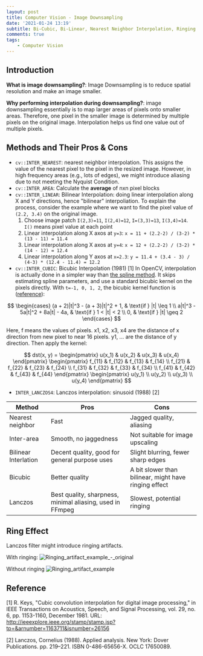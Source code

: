 ```yaml
---
layout: post
title: Computer Vision - Image Downsampling
date: '2021-01-24 13:19'
subtitle: Bi-Cubic, Bi-Linear, Nearest Neighbor Interpolation, Ringing Effect
comments: true
tags:
    - Computer Vision
---
```


## Introduction

**What is image downsampling?**: Image Downsampling is to reduce spatial resolution and make an image smaller. 

**Why performing interpolation during downsampling?**: image downsampling essentially is to map larger areas of pixels onto smaller areas. Therefore, one pixel in the smaller image is determined by multiple pixels on the original image. Interpolation helps us find one value out of multiple pixels.

## Methods and Their Pros & Cons

- `cv::INTER_NEAREST`: nearest neighbor interpolation. This assigns the value of the nearest pixel to the pixel in the resized image. However, in high frequency areas (e.g., lots of edges), we might introduce aliasing due to not meeting the Nyquist Condition.
- `cv::INTER_AREA`: Calculate the **average** of nxn pixel blocks
- `cv::INTER_LINEAR`: Bilinear Interpolation: doing linear interpolation along X and Y directions, hence "bilinear" interpoliation. To explain the process, consider the example where we want to find the pixel value of `(2.2, 3.4)` on the original image. 
    1. Choose image patch `I(2,3)=11`, `I(2,4)=12`, `I=(3,3)=13`, `I(3,4)=14`. `I()` means pixel value at each point
    2. Linear interpolation along X axos at `y=3`: `x = 11 + (2.2-2) / (3-2) * (13 - 11) = 11.4`
    3. Linear interpolation along X axos at `y=4`: `x = 12 + (2.2-2) / (3-2) * (14 - 12) = 12.4`
    4. Linear interpolation along Y axos at `x=2.3`: `y = 11.4 + (3.4 - 3) / (4-3) * (12.4 - 11.4) = 12.2`
- `cv::INTER_CUBIC`: Bicubic Interpolation (1981) [1] In OpenCV, interpolation is actually done in a simpler way than [the spline method](../2017/2017-01-26-interpolation.markdown). It skips estimating spline parameters, and use a standard bicubic kernel on the pixels directly. With `t=-1, 0, 1, 2`, the bicubic kernel function is ([reference](https://github.com/rootpine/Bicubic-interpolation/blob/master/bicubic.py)):

$$
\begin{cases}
(a + 2)|t|^3 - (a + 3)|t|^2 + 1, & \text{if } |t| \leq 1 \\
a|t|^3 - 5a|t|^2 + 8a|t| - 4a, & \text{if } 1 < |t| < 2 \\
0, & \text{if } |t| \geq 2
\end{cases}
$$

Here, f means the values of pixels. x1, x2, x3, x4 are the distance of x direction from new pixel to near 16 pixels. y1, ... are the distance of y direction. Then apply the kernel:

$$
dst(x, y) =
\begin{pmatrix}
u(x_1) & u(x_2) & u(x_3) & u(x_4)
\end{pmatrix}
\begin{pmatrix}
f_{11} & f_{12} & f_{13} & f_{14} \\
f_{21} & f_{22} & f_{23} & f_{24} \\
f_{31} & f_{32} & f_{33} & f_{34} \\
f_{41} & f_{42} & f_{43} & f_{44}
\end{pmatrix}
\begin{pmatrix}
u(y_1) \\
u(y_2) \\
u(y_3) \\
u(y_4)
\end{pmatrix}
$$


- `INTER_LANCZOS4`: Lanczos interpolation: sinusoid (1988) [2]

| Method | Pros | Cons |
| ------ | ---- | ---- |
| Nearest neighbor | Fast | Jagged quality, aliasing |
| Inter-area | Smooth, no jaggedness | Not suitable for image upscaling |
| Bilinear Interlation | Decent quality, good for general purpose uses | Slight blurring, fewer sharp edges |
| Bicubic | Better quality | A bit slower than bilinear, might have ringing effect |
| Lanczos | Best quality, sharpness, minimal aliasing, used in FFmpeg| Slowest, potential ringing |


## Ring Effect

Lanczos filter might introduce ringing artifacts. 

With ringing:
![Ringing_artifact_example_-_original](https://github.com/user-attachments/assets/0ea4ebc9-fac5-40db-9651-6d5b0bdedd54)

Without ringing
![Ringing_artifact_example](https://github.com/user-attachments/assets/c094954a-2511-48b4-9f6c-cd87031ffae6)

## Reference

[1] R. Keys, "Cubic convolution interpolation for digital image processing," in IEEE Transactions on Acoustics, Speech, and Signal Processing, vol. 29, no. 6, pp. 1153-1160, December 1981. URL: http://ieeexplore.ieee.org/stamp/stamp.jsp?tp=&arnumber=1163711&isnumber=26156

[2]  Lanczos, Cornelius (1988). Applied analysis. New York: Dover Publications. pp. 219–221. ISBN 0-486-65656-X. OCLC 17650089. 
